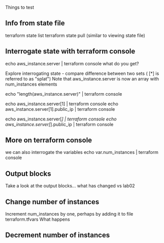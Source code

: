 Things to test

## Info from state file
terraform state list
terraform state pull (similar to viewing state file)

## Interrogate state with terraform console
echo aws_instance.server | terraform console
what do you get?

Explore interrogating state - compare difference between two sets  ( [*] is referred to as "splat")
Note that aws_instance.server is now an array with num_instances elements

echo "length(aws_instance.server)" | terraform console


echo aws_instance.server[1] | terraform console
echo aws_instance.server[1].public_ip | terraform console

echo aws_instance.server[*] | terraform console
echo aws_instance.server[*].public_ip | terraform console

## More on terraform console
we can also interrogate the variables
echo var.num_instances | terraform console

## Output blocks

Take a look at the output blocks... what has changed vs lab02

## Change number of instances
Increment num_instances by one, perhaps by adding it to file terraform.tfvars
What happens

## Decrement number of instances




